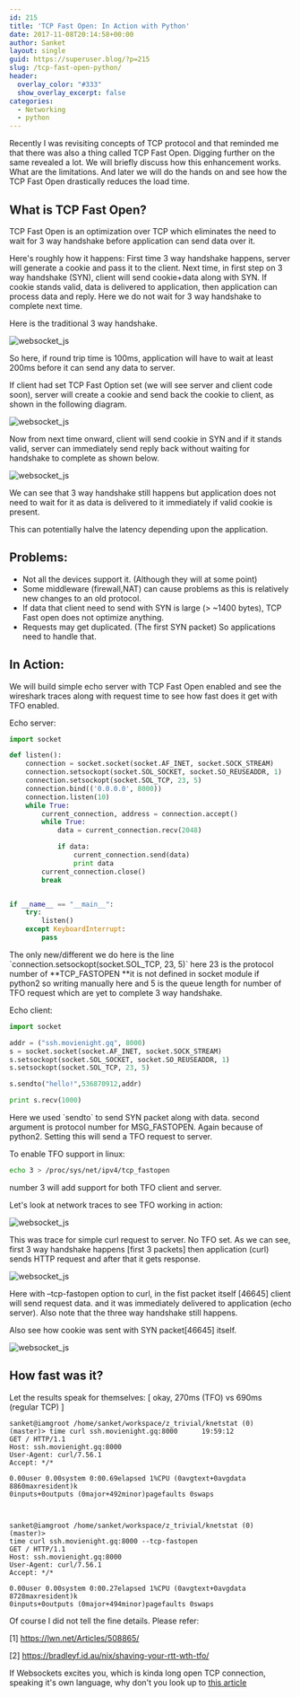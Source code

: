 ```yaml
---
id: 215
title: 'TCP Fast Open: In Action with Python'
date: 2017-11-08T20:14:58+00:00
author: Sanket
layout: single
guid: https://superuser.blog/?p=215
slug: /tcp-fast-open-python/
header:
  overlay_color: "#333"
  show_overlay_excerpt: false
categories:
  - Networking
  - python
---
```

Recently I was revisiting concepts of TCP protocol and that reminded me that there was also a thing called TCP Fast Open. Digging further on the same revealed a lot. We will briefly discuss how this enhancement works. What are the limitations. And later we will do the hands on and see how the TCP Fast Open drastically reduces the load time.

## What is TCP Fast Open?

TCP Fast Open is an optimization over TCP which eliminates the need to wait for 3 way handshake before application can send data over it.

Here's roughly how it happens: First time 3 way handshake happens, server will generate a cookie and pass it to the client. Next time, in first step on 3 way handshake (SYN), client will send cookie+data along with SYN. If cookie stands valid, data is delivered to application, then application can process data and reply. Here we do not wait for 3 way handshake to complete next time.

Here is the traditional 3 way handshake. 

![websocket_js](/wp-content/uploads/2017/11/3whs.png)


So here, if round trip time is 100ms, application will have to wait at least 200ms before it can send any data to server.

If client had set TCP Fast Option set (we will see server and client code soon), server will create a cookie and send back the cookie to client, as shown in the following diagram.


![websocket_js](/wp-content/uploads/2017/11/foc_creation.png)


Now from next time onward, client will send cookie in SYN and if it stands valid, server can immediately send reply back without waiting for handshake to complete as shown below.

![websocket_js](/wp-content/uploads/2017/11/foc_use.png)

We can see that 3 way handshake still happens but application does not need to wait for it as data is delivered to it immediately if valid cookie is present.

This can potentially halve the latency depending upon the application.

## Problems:

  * Not all the devices support it. (Although they will at some point)
  * Some middleware (firewall,NAT) can cause problems as this is relatively new changes to an old protocol.
  * If data that client need to send with SYN is large (> ~1400 bytes), TCP Fast open does not optimize anything.
  * Requests may get duplicated. (The first SYN packet) So applications need to handle that.

## In Action:

We will build simple echo server with TCP Fast Open enabled and see the wireshark traces along with request time to see how fast does it get with TFO enabled.

Echo server:

```python
import socket

def listen():
    connection = socket.socket(socket.AF_INET, socket.SOCK_STREAM)
    connection.setsockopt(socket.SOL_SOCKET, socket.SO_REUSEADDR, 1)
    connection.setsockopt(socket.SOL_TCP, 23, 5)
    connection.bind(('0.0.0.0', 8000))
    connection.listen(10)
    while True:
        current_connection, address = connection.accept()
        while True:
            data = current_connection.recv(2048)

            if data:
                current_connection.send(data)
                print data
	    current_connection.close()
	    break


if __name__ == "__main__":
    try:
        listen()
    except KeyboardInterrupt:
        pass
```

The only new/different we do here is the line \`connection.setsockopt(socket.SOL_TCP, 23, 5)\` here 23 is the protocol number of **TCP_FASTOPEN **it is not defined in socket module if python2 so writing manually here and 5 is the queue length for number of TFO request which are yet to complete 3 way handshake.

Echo client:

```python
import socket

addr = ("ssh.movienight.gq", 8000)
s = socket.socket(socket.AF_INET, socket.SOCK_STREAM)
s.setsockopt(socket.SOL_SOCKET, socket.SO_REUSEADDR, 1)
s.setsockopt(socket.SOL_TCP, 23, 5)

s.sendto("hello!",536870912,addr)

print s.recv(1000)
```

Here we used \`sendto\` to send SYN packet along with data. second argument is protocol number for MSG_FASTOPEN. Again because of python2. Setting this will send a TFO request to server.

To enable TFO support in linux:

```bash
echo 3 > /proc/sys/net/ipv4/tcp_fastopen
```

number 3 will add support for both TFO client and server.

Let's look at network traces to see TFO working in action:

![websocket_js](/wp-content/uploads/2017/11/normal_3way-768x73.png)

This was trace for simple curl request to server. No TFO set. As we can see, first 3 way handshake happens [first 3 packets] then application (curl) sends HTTP request and after that it gets response.


![websocket_js](/wp-content/uploads/2017/11/tfo_curl-768x207.png)

Here with &#8211;tcp-fastopen option to curl, in the fist packet itself [46645] client will send request data. and it was immediately delivered to application (echo server). Also note that the three way handshake still happens.

Also see how cookie was sent with SYN packet[46645] itself.

![websocket_js](/wp-content/uploads/2017/11/cookie_tfo-768x213.png)

## How fast was it?

Let the results speak for themselves: [ okay, 270ms (TFO) vs 690ms (regular TCP) ]

```shell
sanket@iamgroot /home/sanket/workspace/z_trivial/knetstat (0)  (master)> time curl ssh.movienight.gq:8000      19:59:12
GET / HTTP/1.1
Host: ssh.movienight.gq:8000
User-Agent: curl/7.56.1
Accept: */*

0.00user 0.00system 0:00.69elapsed 1%CPU (0avgtext+0avgdata 8860maxresident)k
0inputs+0outputs (0major+492minor)pagefaults 0swaps



sanket@iamgroot /home/sanket/workspace/z_trivial/knetstat (0)  (master)> 
time curl ssh.movienight.gq:8000 --tcp-fastopen
GET / HTTP/1.1
Host: ssh.movienight.gq:8000
User-Agent: curl/7.56.1
Accept: */*

0.00user 0.00system 0:00.27elapsed 1%CPU (0avgtext+0avgdata 8728maxresident)k
0inputs+0outputs (0major+494minor)pagefaults 0swaps
```


Of course I did not tell the fine details. Please refer:

[1] <a href="https://lwn.net/Articles/508865/" target="_blank" rel="noopener">https://lwn.net/Articles/508865/</a>

[2] <a href="https://bradleyf.id.au/nix/shaving-your-rtt-wth-tfo/" target="_blank" rel="noopener">https://bradleyf.id.au/nix/shaving-your-rtt-wth-tfo/</a>

If Websockets excites you, which is kinda long open TCP connection, speaking it's own language, why don't you look up to <a href="https://superuser.blog/websocket-server-python/" target="_blank" rel="noopener">this article</a>
